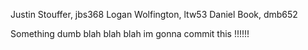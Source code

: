 Justin Stouffer, jbs368
Logan Wolfington, ltw53
Daniel Book, dmb652





Something dumb blah blah blah im gonna commit this !!!!!!
